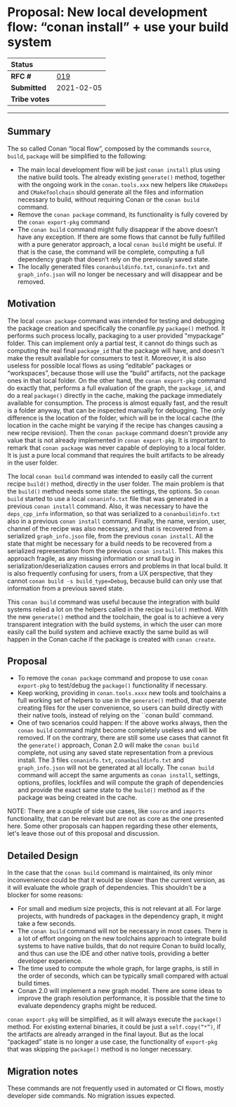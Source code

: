 # Proposal: New local development flow: “conan install” + use your build system

| **Status**        |                                                   |
|:------------------|:--------------------------------------------------|
| **RFC #**         | [019](https://github.com/conan-io/tribe/pull/19)  |
| **Submitted**     | 2021-02-05                                        |
| **Tribe votes**   |                                                   |

---

## Summary

The so called Conan “local flow”, composed by the commands ``source``, ``build``, ``package`` will be simplified to the following:

- The main local development flow will be just ``conan install`` plus using the native build tools. The already existing ``generate()`` method, together with the ongoing work in the ``conan.tools.xxx`` new helpers like ``CMakeDeps`` and ``CMakeToolchain`` should generate all the files and information necessary to build, without requiring Conan or the ``conan build`` command.
- Remove the ``conan package`` command, its functionality is fully covered by the ``conan export-pkg`` command
- The ``conan build`` command might fully disappear if the above doesn’t have any exception. If there are some flows that cannot be fully fulfilled with a pure generator approach, a local ``conan build`` might be useful. If that is the case, the command will be complete, computing a full dependency graph that doesn’t rely on the previously saved state.
- The locally generated files ``conanbuildinfo.txt``, ``conaninfo.txt`` and ``graph_info.json`` will no longer be necessary and will disappear and be removed.


## Motivation

The local ``conan package`` command was intended for testing and debugging the package creation and specifically the conanfile.py ``package()`` method.
It performs such process locally, packaging to a user provided "mypackage" folder. This can implement only a partial test, it cannot do things such as computing the real final ``package_id`` that the package will have, and doesn't make the result available for consumers to test it. Moreover, it is also useless for possible local flows as using “editable” packages or “workspaces”, because those will use the “build” artifacts, not the package ones in that local folder.
On the other hand, the ``conan export-pkg`` command do exactly that, performs a full evaluation of the graph, the ``package_id``, and do a real ``package()`` directly in the cache, making the package immediately available for consumption. The process is almost equally fast, and the result is a folder anyway, that can be inspected manually for debugging. The only difference is the location of the folder, which will be in the local cache (the location in the cache might be varying if the recipe has changes causing a new recipe revision). Then the ``conan package`` command doesn't provide any value that is not already implemented in ``conan export-pkg``. It is important to remark that ``conan package`` was never capable of deploying to a local folder. It is just a pure local command that requires the built artifacts to be already in the user folder.

The local ``conan build`` command was intended to easily call the current recipe ``build()`` method, directly in the user folder. The main problem is that the ``build()`` method needs some state: the settings, the options. So ``conan build`` started to use a local ``conaninfo.txt`` file that was generated in a previous ``conan install`` command. Also, it was necessary to have the ``deps_cpp_info`` information, so that was serialized to a ``conanbuildinfo.txt`` also in a previous ``conan install`` command. Finally, the name, version, user, channel of the recipe was also necessary, and that is recovered from a serialized ``graph_info.json`` file, from the previous ``conan install``. All the state that might be necessary for a build needs to be recovered from a serialized representation from the previous ``conan install``. This makes this approach fragile, as any missing information or small bug in serialization/deserialization causes errors and problems in that local build. It is also frequently confusing for users, from a UX perspective, that they cannot ``conan build -s build_type=Debug``, because build can only use that information from a previous saved state.

This ``conan build`` command was useful because the integration with build systems relied a lot on the helpers called in the recipe ``build()`` method. With the new ``generate()`` method and the toolchain, the goal is to achieve a very transparent integration with the build systems, in which the user can more easily call the build system and achieve exactly the same build as will happen in the Conan cache if the package is created with ``conan create``.


## Proposal

- To remove the ``conan package`` command and propose to use ``conan export-pkg`` to test/debug the ``package()`` functionality if necessary.
- Keep working, providing in ``conan.tools.xxxx`` new tools and toolchains a full working set of helpers to use in the ``generate()`` method, that operate creating files for the user convenience, so users can build directly with their native tools, instead of relying on the ``conan build` command.
- One of two scenarios could happen: If the above works always, then the ``conan build`` command might become completely useless and will be removed. If on the contrary, there are still some use cases that cannot fit the ``generate()`` approach, Conan 2.0 will make the ``conan build`` complete, not using any saved state representation from a previous install. The 3 files ``conaninfo.txt``, ``conanbuildinfo.txt`` and ``graph_info.json`` will not be generated at all locally. The ``conan build`` command will accept the same arguments as ``conan install``, settings, options, profiles, lockfiles and will compute the graph of dependencies and provide the exact same state to the ``build()`` method as if the package was being created in the cache.

NOTE: There are a couple of side use cases, like ``source`` and ``imports`` functionality, that can be relevant but are not as core as the one presented here. Some other proposals can happen regarding these other elements, let's leave those out of this proposal and discussion.


## Detailed Design

In the case that the ``conan build`` command is maintained, its only minor inconvenience could be that it would be slower than the current version, as it will evaluate the whole graph of dependencies. This shouldn't be a blocker for some reasons:

- For small and medium size projects, this is not relevant at all. For large projects, with hundreds of packages in the dependency graph, it might take a few seconds.
- The ``conan build`` command will not be necessary in most cases. There is a lot of effort ongoing on the new toolchains approach to integrate build systems to have native builds, that do not require Conan to build locally, and thus can use the IDE and other native tools, providing a better developer experience.
- The time used to compute the whole graph, for large graphs, is still in the order of seconds, which can be typically small compared with actual build times.
- Conan 2.0 will implement a new graph model. There are some ideas to improve the graph resolution performance, it is possible that the time to evaluate dependency graphs might be reduced.


``conan export-pkg`` will be simplified, as it will always execute the ``package()`` method. For existing external binaries, it could be just a ``self.copy(“*”)``, if the artifacts are already arranged in the final layout. But as the local “packaged” state is no longer a use case, the functionality of ``export-pkg`` that was skipping the ``package()`` method is no longer necessary.


## Migration notes
These commands are not frequently used in automated or CI flows, mostly developer side commands. No migration issues expected.
